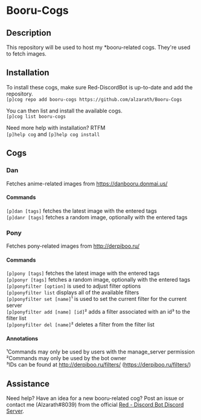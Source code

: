 # Booru-Cogs

## Description
This repository will be used to host my *booru-related cogs. They're used to fetch images.

## Installation
To install these cogs, make sure Red-DiscordBot is up-to-date and add the repository.  
`[p]cog repo add booru-cogs https://github.com/alzarath/Booru-Cogs`

You can then list and install the available cogs.  
`[p]cog list booru-cogs`

Need more help with installation? RTFM  
`[p]help cog` and `[p]help cog install`

## Cogs
### Dan
Fetches anime-related images from https://danbooru.donmai.us/

#### Commands
`[p]dan [tags]` fetches the latest image with the entered tags  
`[p]danr [tags]` fetches a random image, optionally with the entered tags  

### Pony
Fetches pony-related images from http://derpiboo.ru/

#### Commands
`[p]pony [tags]` fetches the latest image with the entered tags  
`[p]ponyr [tags]` fetches a random image, optionally with the entered tags  
`[p]ponyfilter [option]` is used to adjust filter options  
`[p]ponyfilter list` displays all of the available filters  
`[p]ponyfilter set [name]`¹ is used to set the current filter for the current server  
`[p]ponyfilter add [name] [id]`² adds a filter associated with an id³ to the filter list  
`[p]ponyfilter del [name]`² deletes a filter from the filter list

#### Annotations
¹Commands may only be used by users with the manage_server permission  
²Commands may only be used by the bot owner  
³IDs can be found at http://derpiboo.ru/filters/ (https://derpiboo.ru/filters/<ID Number>)

## Assistance
Need help? Have an idea for a new booru-related cog? Post an issue or contact me (Alzarath#8039) from the official [Red - Discord Bot Discord Server](https://discord.gg/0k4npTwMvTpv9wrh).
